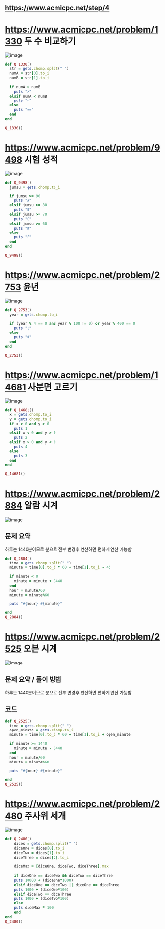 ## https://www.acmicpc.net/step/4

# https://www.acmicpc.net/problem/1330 두 수 비교하기
![image](https://user-images.githubusercontent.com/22822369/191796035-72153628-9de1-4da5-8bcd-318473703566.png)
```ruby
def Q_1330()
  str = gets.chomp.split(" ")
  numA = str[0].to_i
  numB = str[1].to_i

  if numA > numB
    puts ">"
  elsif numA < numB
    puts "<"
  else
    puts "=="
  end
end

Q_1330()
```


# https://www.acmicpc.net/problem/9498 시험 성적
![image](https://user-images.githubusercontent.com/22822369/191796226-2195fe46-054c-48a0-b069-caf162a6d190.png)
```ruby
def Q_9498()
  jumsu = gets.chomp.to_i

  if jumsu >= 90
    puts "A"
  elsif jumsu >= 80
    puts "B"
  elsif jumsu >= 70
    puts "C"
  elsif jumsu >= 60
    puts "D"
  else
    puts "F"
  end
end

Q_9498()
```



# https://www.acmicpc.net/problem/2753 윤년
![image](https://user-images.githubusercontent.com/22822369/191796370-fce8be41-bd24-4bad-8eba-7220a0fbe751.png)

```ruby
def Q_2753()
  year = gets.chomp.to_i

  if (year % 4 == 0 and year % 100 != 0) or year % 400 == 0
    puts "1"
  else
    puts "0"
  end
end

Q_2753()
```




# https://www.acmicpc.net/problem/14681 사분면 고르기
![image](https://user-images.githubusercontent.com/22822369/191796558-04dee0b2-f8e9-47cb-b394-29cfe3c7cd5d.png)
```ruby
def Q_14681()
  x = gets.chomp.to_i
  y = gets.chomp.to_i
  if x > 0 and y > 0
    puts 1
  elsif x < 0 and y > 0
    puts 2
  elsif x > 0 and y < 0
    puts 4
  else
    puts 3
  end
end

Q_14681()
```


# https://www.acmicpc.net/problem/2884 알람 시계
![image](https://user-images.githubusercontent.com/22822369/191796657-70c7e9e0-581e-4fef-8ef8-79b16f7fb387.png)
## 문제 요약
하루는 1440분이므로 분으로 전부 변경후 연산하면 편하게 연산 가능함
```ruby
def Q_2884()
  time = gets.chomp.split(" ")
  minute = time[0].to_i * 60 + time[1].to_i - 45

  if minute < 0
    minute = minute + 1440
  end
  hour = minute/60
  minute = minute%60

  puts "#{hour} #{minute}"

end
Q_2884()
```


# https://www.acmicpc.net/problem/2525 오븐 시계
![image](https://user-images.githubusercontent.com/22822369/191798494-63f426fa-ae22-4895-b62c-dbf560d0a728.png)

## 문제 요약 / 풀이 방법
하루는 1440분이므로 분으로 전부 변경후 연산하면 편하게 연산 가능함

## 코드
```ruby
def Q_2525()
  time = gets.chomp.split(" ")
  open_minute = gets.chomp.to_i
  minute = time[0].to_i * 60 + time[1].to_i + open_minute

  if minute >= 1440
    minute = minute - 1440
  end
  hour = minute/60
  minute = minute%60

  puts "#{hour} #{minute}"

end
Q_2525()
```

# https://www.acmicpc.net/problem/2480 주사위 세개
![image](https://user-images.githubusercontent.com/22822369/194764212-0e813aee-c4a3-499b-949d-3956c38cb049.png)


```ruby
def Q_2480()
    dices = gets.chomp.split(" ")
    diceOne = dices[0].to_i
    diceTwo = dices[1].to_i
    diceThree = dices[2].to_i
    
    diceMax = [diceOne, diceTwo, diceThree].max
    
    if diceOne == diceTwo && diceTwo == diceThree
    puts 10000 + (diceOne*1000)
    elsif diceOne == diceTwo || diceOne == diceThree
    puts 1000 + (diceOne*100)
    elsif diceTwo == diceThree
    puts 1000 + (diceTwo*100)
    else
    puts diceMax * 100
    end
end
Q_2480()
```

